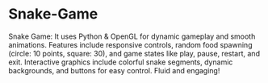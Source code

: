 # Snake-Game
Snake Game: It uses Python &amp; OpenGL for dynamic gameplay and smooth animations. Features include responsive controls, random food spawning (circle: 10 points, square: 30), and game states like play, pause, restart, and exit. Interactive graphics include colorful snake segments, dynamic backgrounds, and buttons for easy control. Fluid and engaging!
